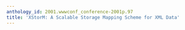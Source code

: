 ```yaml
---
anthology_id: 2001.wwwconf_conference-2001p.97
title: 'XStorM: A Scalable Storage Mapping Scheme for XML Data'
---
```

